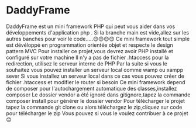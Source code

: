 # DaddyFrame
DaddyFrame est un mini framework PHP qui peut vous aider dans vos développements d'application php .
Si la branche main est vide,allez sur les autres banches pour voir le code.....😊😊😊😊 
Ce mini framework tout simple est dévéloppé en programmation orientée objet et respecte le design pattern MVC
Pour installer ce projet,vous devrez avoir PHP installé et configuré sur votre machine
Il n'y a pas de fichier .htaccess pour la redirection, utilisez le serveur interne de PHP 
Par la suite si vous le souhaitez vous pouvez installer un serveur local comme wamp ou xampp sever
Si vous installez un serveur local dans ce cas vous pouvez créer de fichier .htaccess et modifier le router si besoin
Ce mini framework depend de composer pour l'autochargement automatique des classes,installez composer 
Le dossier vendor a été ignoré dans gitignore,tapez la commande composer install pour générer le dossier vendor
Pour télécharger le projet tapez la commande git clone ou alors téléchargez le zip,cliquez sur code pour télécharger le zip 
Vous pouvez si vous le voulez contribuer à ce projet😊
